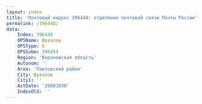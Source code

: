 ```yaml
---
layout: index
title: 'Почтовый индекс 396448: отделение почтовой связи Почты России'
permalink: /396448/
data:
    Index: 396448
    OPSName: Шувалов
    OPSType: О
    OPSSubm: 396459
    Region: 'Воронежская область'
    Autonom: ''
    Area: 'Павловский район'
    City: Шувалов
    City1: ''
    ActDate: '20001030'
    IndexOld: ''
---
```

